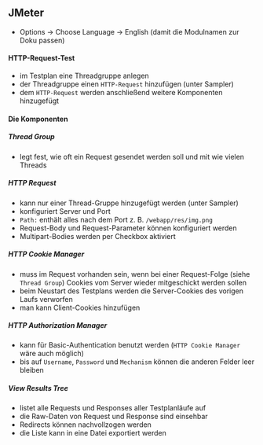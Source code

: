 ## JMeter

- Options -> Choose Language -> English (damit die Modulnamen zur Doku passen)

#### HTTP-Request-Test
- im Testplan eine Threadgruppe anlegen
- der Threadgruppe einen `HTTP-Request` hinzufügen (unter Sampler)
- dem `HTTP-Request` werden anschließend weitere Komponenten hinzugefügt

#### Die Komponenten

##### Thread Group
- legt fest, wie oft ein Request gesendet werden soll und mit wie vielen Threads

##### HTTP Request
- kann nur einer Thread-Gruppe hinzugefügt werden (unter Sampler)
- konfiguriert Server und Port
- `Path:` enthält alles nach dem Port z. B. `/webapp/res/img.png`
- Request-Body und Request-Parameter können konfiguriert werden
- Multipart-Bodies werden per Checkbox aktiviert

##### HTTP Cookie Manager
- muss im Request vorhanden sein, wenn bei einer Request-Folge (siehe `Thread Group`) Cookies vom Server wieder mitgeschickt werden sollen
- beim Neustart des Testplans werden die Server-Cookies des vorigen Laufs verworfen
- man kann Client-Cookies hinzufügen

##### HTTP Authorization Manager
- kann für Basic-Authentication benutzt werden (`HTTP Cookie Manager` wäre auch möglich)
- bis auf `Username`, `Password` und `Mechanism` können die anderen Felder leer bleiben

##### View Results Tree
- listet alle Requests und Responses aller Testplanläufe auf
- die Raw-Daten von Request und Response sind einsehbar
- Redirects können nachvollzogen werden
- die Liste kann in eine Datei exportiert werden
